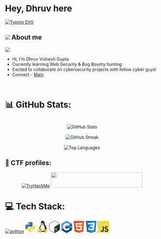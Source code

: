 <h1 align="vcenter"><b>Hey, Dhruv here </b></h1>

<p align="vcenter">
<a href="https://git.io/typing-svg"><img src="https://readme-typing-svg.demolab.com?font=Orbitron&weight=600&size=30&duration=3000&pause=1000&color=17D100&width=500&lines=CyberSecurity+Enthusiast;CTF+Player;React.js+Developer" alt="Typing SVG" /></a>
</p>

## <picture><img src = "https://media4.giphy.com/media/v1.Y2lkPTc5MGI3NjExeGlteXR3YWswNzJ5d202YnBrYmYweXRibmFjbnhnY3U1cnJoazI0bSZlcD12MV9pbnRlcm5hbF9naWZfYnlfaWQmY3Q9cw/YRMb6dd7zprS00JdGZ/giphy.gif" width = 50px></picture> **About me**

<picture> <img align="center" src="https://media2.giphy.com/media/v1.Y2lkPTc5MGI3NjExb3hpZnc1ZGRobW9sN2J6bDlwcWd5aGV6dWNjZGF6emM4cThnaDU4MSZlcD12MV9pbnRlcm5hbF9naWZfYnlfaWQmY3Q9cw/XUW0Q2r7yhTUJiMIHd/giphy.gif" width = 200px></picture>
<br>

- Hi, I’m Dhruv Vishesh Gupta
- Currently learning Web Security & Bug Bounty hunting.
- Excited to collaborate on cybersecurity projects with fellow cyber guys!
- Connect - [Main](https://linktr.ee/ddugs)

<br>

# 📊 GitHub Stats:

<br>
<div align="center">
    <img src="https://github-readme-stats.vercel.app/api?username=DDugs&theme=merko&hide_border=false&include_all_commits=true&count_private=true&PAT_1" alt="GitHub Stats" style="display: inline-block;"><br>
    <br>
    <img src="https://github-readme-streak-stats.herokuapp.com/?user=DDugs&theme=merko&hide_border=false" alt="GitHub Streak" style="display: inline-block;">
</div>
<br>
<div align="center">
    <img src="https://github-readme-stats.vercel.app/api/top-langs/?username=DDugs&theme=merko&hide_border=false&include_all_commits=true&count_private=true&layout=compact" alt="Top Languages">
</div>
<br\>
<br\>
<br\>

## :triangular_flag_on_post: CTF profiles:

<div align="center">
 <a href="https://tryhackme.com/p/ddugs"><img src="https://tryhackme-badges.s3.amazonaws.com/ddugs.png?5" alt="TryHackMe"></a>
 <a href="https://ctftime.org/stats/2025/IN"><img src="https://github.com/user-attachments/assets/797063b8-3876-40c0-8e1c-997d26821ee8" width=300px; height=50px;><a/>
</div>


# 💻 Tech Stack:

<p align="left"><a href="https://worldvectorlogo.com/logo/react-2" target="_blank" rel="noreferrer"><img src="https://cdn.worldvectorlogo.com/logos/react-2.svg" alt="python" width="40" height="40"/></a><a href="https://www.python.org/" target="_blank" rel="noreferrer"><img src="https://raw.githubusercontent.com/devicons/devicon/master/icons/python/python-original.svg" alt="python" width="40" height="40"/></a><a href="https://www.linux.org/" target="_blank" rel="noreferrer"><img src="https://raw.githubusercontent.com/devicons/devicon/master/icons/linux/linux-original.svg" alt="linux" width="40" height="40"/></a><a href="https://www.gnu.org/software/bash/" target="_blank" rel="noreferrer"><img src="https://raw.githubusercontent.com/devicons/devicon/master/icons/bash/bash-original.svg" alt="bash" width="40" height="40"/></a><a href="https://cplusplus.com/" target="_blank" rel="noreferrer"><img src="https://raw.githubusercontent.com/devicons/devicon/master/icons/cplusplus/cplusplus-original.svg" alt="c++" width="40" height="40"/></a><a href="" target="_blank" rel="noreferrer"><img src="https://raw.githubusercontent.com/devicons/devicon/master/icons/html5/html5-original.svg" alt="html" width="40" height="40"/></a><a href="" target="_blank" rel="noreferrer"><img src="https://raw.githubusercontent.com/devicons/devicon/master/icons/css3/css3-original.svg" alt="css" width="40" height="40"/></a><a href="" target="_blank" rel="noreferrer"><img src="https://raw.githubusercontent.com/devicons/devicon/master/icons/javascript/javascript-original.svg" alt="javascript" width="40" height="40"/></a></p>


<br>

<br>
